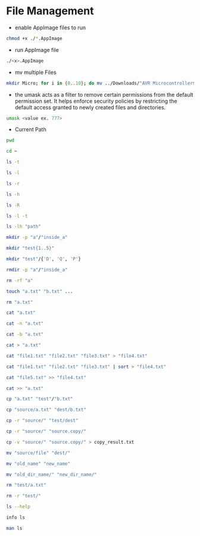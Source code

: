 # File Management
- enable AppImage files to run
```bash
chmod +x ./*.AppImage
```
- run AppImage file
```bash
./<x>.AppImage
```
- mv multiple Files
 ```bash
 mkdir Micro; for i in {0..10}; do mv ../Downloads/"AVR Microcontroller$i.pdf" ./Micro; done
```
- the umask acts as a filter to remove certain permissions from the default permission set. It helps enforce security policies by restricting the default access granted to newly created files and directories.
```bash
umask <value ex. 777>
```

- Current Path
```bash
pwd
```

```bash
cd ~
```

```bash
ls -t
```

```bash
ls -l
```

```bash
ls -r
```

```bash
ls -h
```

```bash
ls -R
```

```bash
ls -l -t
```

```bash
ls -lh "path"
```

```bash
mkdir -p "a"/"inside_a"
```

```bash
mkdir "test{1..5}"
```

```bash
mkdir "test"/{'D', 'Q', 'P'}
```

```bash
rmdir -p "a"/"inside_a"
```

```bash
rm -rf "a"
```

```bash
touch "a.txt" "b.txt" ...
```

```bash
rm "a.txt"
```

```bash
cat "a.txt"
```

```bash
cat -n "a.txt"
```

```bash
cat -b "a.txt"
```

```bash
cat > "a.txt"
```

```bash
cat "file1.txt" "file2.txt" "file3.txt" > "file4.txt"
```

```bash
cat "file1.txt" "file2.txt" "file3.txt" | sort > "file4.txt"
```

```bash
cat "file5.txt" >> "file4.txt"
```

```bash
cat >> "a.txt"
```

```bash
cp "a.txt" "test"/"b.txt"
```

```bash
cp "source/a.txt" "dest/b.txt"
```

```bash
cp -r "source/" "test/dest"
```

```bash
cp -r "source/" "source.copy/"
```

```bash
cp -v "source/" "source.copy/" > copy_result.txt
```

```bash
mv "source/file" "dest/"
```

```bash
mv "old_name" "new_name"
```

```bash
mv "old_dir_name/" "new_dir_name/"
```

```bash
rm "test/a.txt"
```

```bash
rm -r "test/"
```

```bash
ls --help
```

```bash
info ls
```

```bash
man ls
```
